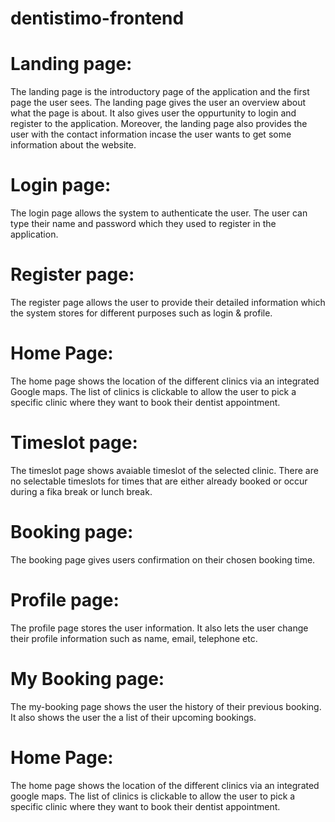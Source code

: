 # dentistimo-frontend

# Landing page: 
The landing page is the introductory page of the application and the first page the user sees. The landing page gives the user an overview about what the page is about. It also gives user the oppurtunity to login and register to the application. Moreover, the landing page also provides the user with the contact information incase the user wants to get some information about the website. 

# Login page: 
The login page allows the system to authenticate the user. The user can type their name and password which they used to register in the application.

# Register page:
The register page allows the user to provide their detailed information which the system stores for different purposes such as login & profile.

# Home Page:
The home page shows the location of the different clinics via an integrated Google maps. The list of clinics is clickable to allow the user to pick a specific clinic where they want to book their dentist appointment.

# Timeslot page:
The timeslot page shows avaiable timeslot of the selected clinic. There are no selectable timeslots for times that are either already booked or occur during a fika break or lunch break.

# Booking page:
The booking page gives users confirmation on their chosen booking time.

# Profile page: 
The profile page stores the user information. It also lets the user change their profile information such as name, email, telephone etc. 

# My Booking page:
The my-booking page shows the user the history of their previous booking. It also shows the user the a list of their upcoming bookings.

# Home Page:
The home page shows the location of the different clinics via an integrated google maps. The list of clinics is clickable to allow the user to pick a specific clinic where they want to book their dentist appointment.
